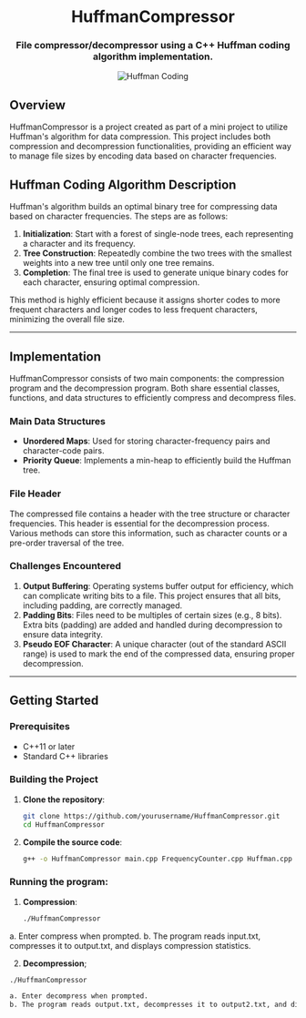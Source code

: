 <h1 align='center'> HuffmanCompressor</h1>
<h3 align='center'> File compressor/decompressor using a C++ Huffman coding algorithm implementation.</h3>
<p align='center'><img src='https://upload.wikimedia.org/wikipedia/commons/d/d8/HuffmanCodeAlg.png' alt='Huffman Coding'/></p>

## Overview

HuffmanCompressor is a project created as part of a mini project to utilize Huffman's algorithm for data compression. This project includes both compression and decompression functionalities, providing an efficient way to manage file sizes by encoding data based on character frequencies.

## Huffman Coding Algorithm Description

Huffman's algorithm builds an optimal binary tree for compressing data based on character frequencies. The steps are as follows:

1. **Initialization**: Start with a forest of single-node trees, each representing a character and its frequency.
2. **Tree Construction**: Repeatedly combine the two trees with the smallest weights into a new tree until only one tree remains.
3. **Completion**: The final tree is used to generate unique binary codes for each character, ensuring optimal compression.

This method is highly efficient because it assigns shorter codes to more frequent characters and longer codes to less frequent characters, minimizing the overall file size.

---

## Implementation

HuffmanCompressor consists of two main components: the compression program and the decompression program. Both share essential classes, functions, and data structures to efficiently compress and decompress files.

### Main Data Structures

- **Unordered Maps**: Used for storing character-frequency pairs and character-code pairs.
- **Priority Queue**: Implements a min-heap to efficiently build the Huffman tree.

### File Header

The compressed file contains a header with the tree structure or character frequencies. This header is essential for the decompression process. Various methods can store this information, such as character counts or a pre-order traversal of the tree.

### Challenges Encountered

1. **Output Buffering**: Operating systems buffer output for efficiency, which can complicate writing bits to a file. This project ensures that all bits, including padding, are correctly managed.
2. **Padding Bits**: Files need to be multiples of certain sizes (e.g., 8 bits). Extra bits (padding) are added and handled during decompression to ensure data integrity.
3. **Pseudo EOF Character**: A unique character (out of the standard ASCII range) is used to mark the end of the compressed data, ensuring proper decompression.

---

## Getting Started

### Prerequisites

- C++11 or later
- Standard C++ libraries

### Building the Project

1. **Clone the repository**:
   ```sh
   git clone https://github.com/yourusername/HuffmanCompressor.git
   cd HuffmanCompressor
2. **Compile the source code**:
   ```sh
   g++ -o HuffmanCompressor main.cpp FrequencyCounter.cpp Huffman.cpp Node.cpp -std=c++11

### **Running the program**:
1. **Compression**:

   ```sh
   ./HuffmanCompressor

a. Enter compress when prompted.
b. The program reads input.txt, compresses it to output.txt, and displays compression statistics.

2. **Decompression**;
```sh
./HuffmanCompressor

a. Enter decompress when prompted.
b. The program reads output.txt, decompresses it to output2.txt, and displays decompression statistics.



